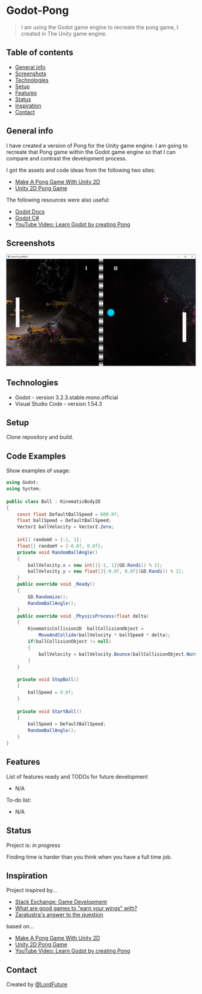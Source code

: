 # Godot-Pong
> I am using the Godot game engine to recreate the pong game, I created in The Unity game engine.

## Table of contents
* [General info](#general-info)
* [Screenshots](#screenshots)
* [Technologies](#technologies)
* [Setup](#setup)
* [Features](#features)
* [Status](#status)
* [Inspiration](#inspiration)
* [Contact](#contact)

## General info
I have created  a version of Pong for the Unity game engine. I am going to recreate that Pong game within the Godot game engine so that I can compare and contrast the development process.

I got the assets and code ideas from the following two sites: 

* [Make A Pong Game With Unity 2D](https://www.awesomeinc.org/tutorials/unity-pong/ "Make A Pong Game With Unity 2D")
* [Unity 2D Pong Game](https://noobtuts.com/unity/2d-pong-game "Unity 2D Pong Game")

The following resources were also useful:

* [Godot Docs](https://docs.godotengine.org/en/stable/index.html "Godot Docs")
* [Godot C#](https://docs.godotengine.org/en/stable/getting_started/scripting/c_sharp/index.html "Godot C#")
* [YouTube Video: Learn Godot by creating Pong](https://www.youtube.com/watch?v=kr1BoEbuveI "Learn Godot by creating Pong")

## Screenshots
![Example screenshot](./Screenshots/Godot-Pong_02.png)

## Technologies
* Godot - version 3.2.3.stable.mono.official
* Visual Studio Code - version 1.54.3

## Setup
Clone repository and build.

## Code Examples
Show examples of usage:
```csharp
using Godot;
using System;

public class Ball : KinematicBody2D
{
    const float DefaultBallSpeed = 600.0f;
    float ballSpeed = DefaultBallSpeed;
    Vector2 ballVelocity = Vector2.Zero;

    int[] randomX = {-1, 1};
    float[] randomY = {-0.8f, 0.8f};
    private void RandomBallAngle()
    {
        ballVelocity.x = new int[]{-1, 1}[GD.Randi() % 2];
        ballVelocity.y = new float[]{-0.8f, 0.8f}[GD.Randi() % 2];
    }
    public override void _Ready()
    {
        GD.Randomize();
        RandomBallAngle();
    }
    public override void _PhysicsProcess(float delta)
    {
        KinematicCollision2D  ballCollisionObject = 
            MoveAndCollide(ballVelocity * ballSpeed * delta);
        if(ballCollisionObject != null)
        {
            ballVelocity = ballVelocity.Bounce(ballCollisionObject.Normal);
        }
    }

    private void StopBall()
    {
        ballSpeed = 0.0f;
    }

    private void StartBall()
    {
        ballSpeed = DefaultBallSpeed;
        RandomBallAngle();
    }
}
```

## Features
List of features ready and TODOs for future development
* N/A

To-do list:
* N/A

## Status
Project is: _in progress_

Finding time is harder than you think when you have a full time job.

## Inspiration
Project inspired by...
* [Stack Exchange: Game Development](https://gamedev.stackexchange.com/ "Stack Exchange: Game Development")
* [What are good games to "earn your wings" with?](https://gamedev.stackexchange.com/questions/854/what-are-good-games-to-earn-your-wings-with "What are good games to earn your wings with?")
* [Zaratustra's answer to the question](https://gamedev.stackexchange.com/a/945/9930 "Zaratustra's answer to the question")

based on...
* [Make A Pong Game With Unity 2D](https://www.awesomeinc.org/tutorials/unity-pong/ "Make A Pong Game With Unity 2D")
* [Unity 2D Pong Game](https://noobtuts.com/unity/2d-pong-game "Unity 2D Pong Game")
* [YouTube Video: Learn Godot by creating Pong](https://www.youtube.com/watch?v=kr1BoEbuveI "Learn Godot by creating Pong")

## Contact
Created by [@LordFuture](https://github.com/LordFuture)